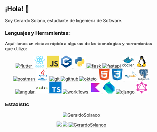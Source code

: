 ## ¡Hola! 👋 

Soy Gerardo Solano, estudiante de Ingeniería de Software.

### Lenguajes y Herramientas:

Aquí tienes un vistazo rápido a algunas de las tecnologías y herramientas que utilizo:

<!---
- Flutter
- React
- JavaScript
- C
- C++
- Python
- Flask
- FastAPI
- Docker
- Linux
- Azure
- Postman
- Java
- Git
- GitHub
-->

<p align="center">
  <a href="https://flutter.dev" target="_blank" rel="noreferrer">
    <img src="https://www.vectorlogo.zone/logos/flutterio/flutterio-icon.svg" alt="flutter" width="40" height="40"/>
  </a> 
  <a href="https://reactjs.org/" target="_blank" rel="noreferrer">
    <img src="https://raw.githubusercontent.com/devicons/devicon/master/icons/react/react-original-wordmark.svg" alt="react" width="40" height="40"/>
  </a> 
  <a href="https://developer.mozilla.org/en-US/docs/Web/JavaScript" target="_blank" rel="noreferrer">
    <img src="https://raw.githubusercontent.com/devicons/devicon/master/icons/javascript/javascript-original.svg" alt="javascript" width="40" height="40"/>
  </a> 
  <a href="https://www.cplusplus.com/" target="_blank" rel="noreferrer">
    <img src="https://raw.githubusercontent.com/devicons/devicon/master/icons/cplusplus/cplusplus-original.svg" alt="cplusplus" width="40" height="40"/>
  </a> 
  <a href="https://www.python.org" target="_blank" rel="noreferrer">
    <img src="https://raw.githubusercontent.com/devicons/devicon/master/icons/python/python-original.svg" alt="python" width="40" height="40"/>
  </a> 
  <a href="https://flask.palletsprojects.com/" target="_blank" rel="noreferrer">
    <img src="https://www.vectorlogo.zone/logos/pocoo_flask/pocoo_flask-icon.svg" alt="flask" width="40" height="40"/>
  </a> 
  <a href="https://fastapi.tiangolo.com/" target="_blank" rel="noreferrer">
    <img src="https://fastapi.tiangolo.com/img/icon-white.svg" alt="fastapi" width="40" height="40"/>
  </a> 
  <a href="https://www.docker.com/" target="_blank" rel="noreferrer">
    <img src="https://raw.githubusercontent.com/devicons/devicon/master/icons/docker/docker-original-wordmark.svg" alt="docker" width="40" height="40"/>
  </a> 
  <a href="https://www.linux.org/" target="_blank" rel="noreferrer">
    <img src="https://raw.githubusercontent.com/devicons/devicon/master/icons/linux/linux-original.svg" alt="linux" width="40" height="40"/>
  </a> 
  <a href="https://www.postman.com" target="_blank" rel="noreferrer">
    <img src="https://www.vectorlogo.zone/logos/getpostman/getpostman-icon.svg" alt="postman" width="40" height="40"/>
  </a> 
  <a href="https://www.java.com" target="_blank" rel="noreferrer">
    <img src="https://raw.githubusercontent.com/devicons/devicon/master/icons/java/java-original.svg" alt="java" width="40" height="40"/>
  </a> 
  <a href="https://git-scm.com/" target="_blank" rel="noreferrer">
    <img src="https://www.vectorlogo.zone/logos/git-scm/git-scm-icon.svg" alt="git" width="40" height="40"/>
  </a> 
  <a href="https://github.com" target="_blank" rel="noreferrer">
    <img src="https://github.githubassets.com/images/modules/logos_page/Octocat.png" alt="github" width="40" height="40"/>
  </a>
  <a href="https://www.okteto.com" target="_blank" rel="noreferrer">
    <img src="https://api.civo.com/k3s-marketplace/okteto.png" alt="okteto" width="40" height="40"/>
  </a> 
  <a href="https://developer.mozilla.org/en-US/docs/Web/HTML" target="_blank" rel="noreferrer">
    <img src="https://raw.githubusercontent.com/devicons/devicon/master/icons/html5/html5-original.svg" alt="html" width="40" height="40"/>
  </a>
  <a href="https://developer.mozilla.org/en-US/docs/Web/CSS" target="_blank" rel="noreferrer">
    <img src="https://raw.githubusercontent.com/devicons/devicon/master/icons/css3/css3-original.svg" alt="css" width="40" height="40"/>
  </a>
  <a href="https://www.mysql.com" target="_blank" rel="noreferrer">
    <img src="https://raw.githubusercontent.com/devicons/devicon/master/icons/mysql/mysql-original-wordmark.svg" alt="mysql" width="40" height="40"/>
  </a>
  <a href="https://www.postgresql.org" target="_blank" rel="noreferrer">
    <img src="https://raw.githubusercontent.com/devicons/devicon/master/icons/postgresql/postgresql-original-wordmark.svg" alt="postgresql" width="40" height="40"/>
  </a>
  <a href="https://angular.io" target="_blank" rel="noreferrer">
    <img src="https://angular.io/assets/images/logos/angular/angular.svg" alt="angular" width="40" height="40"/>
  </a>
  <a href="https://nodejs.org" target="_blank" rel="noreferrer">
    <img src="https://raw.githubusercontent.com/devicons/devicon/master/icons/nodejs/nodejs-original-wordmark.svg" alt="nodejs" width="40" height="40"/>
  </a>
  <a href="https://www.typescriptlang.org/" target="_blank" rel="noreferrer">
    <img src="https://raw.githubusercontent.com/devicons/devicon/master/icons/typescript/typescript-original.svg" alt="typescript" width="40" height="40"/>
  </a>
  <a href="https://github.com/features/actions" target="_blank" rel="noreferrer">
    <img src="https://github.githubassets.com/images/modules/site/features/actions-icon-actions.svg" alt="workflows" width="40" height="40"/>
  </a>
  <a href="https://kotlinlang.org/" target="_blank" rel="noreferrer">
    <img src="https://raw.githubusercontent.com/devicons/devicon/master/icons/kotlin/kotlin-original.svg" alt="kotlin" width="40" height="40"/>
  </a>
  <a href="https://dart.dev/" target="_blank" rel="noreferrer">
    <img src="https://raw.githubusercontent.com/devicons/devicon/master/icons/dart/dart-original.svg" alt="dart" width="40" height="40"/>
  </a>
  <a href="https://www.djangoproject.com/" target="_blank" rel="noreferrer">
    <img src="https://blog.geekandjob.com/wp-content/uploads/2020/05/logo_django_2.png" alt="django" width="40" height="20"/>
  </a>
  <a href="https://graphql.org/" target="_blank" rel="noreferrer">
    <img src="https://raw.githubusercontent.com/devicons/devicon/master/icons/graphql/graphql-plain.svg" alt="graphql" width="40" height="40"/>
  </a>
</p>



### Estadístic

<p align="center"> <a href="https://github.com/GerardoSolanoo/"><img src="https://github-profile-trophy.vercel.app/?username=GerardoSolanoo&theme=discord&column=-1" alt="GerardoSolanoo"/></a> </p>

<div align="center">
<a href="https://github.com/GerardoSolanoo">
    <img height="100em" src="https://github-readme-stats.vercel.app/api?username=GerardoSolanoo&count_private=false&include_all_commits=true&show_icons=true&theme=tokyonight&hide_border=false&show_owner=true"/>
    <img height="100em" src="https://github-readme-stats.vercel.app/api/top-langs/?username=GerardoSolanoo&theme=tokyonight&hide_border=false&&layout=compact"/>
    <img height="100em" src="https://github-readme-streak-stats.herokuapp.com/?user=GerardoSolanoo&theme=tokyonight&hide_border=false&&layout=compact" alt="GerardoSolanoo"/>
  </a>  
</div>

